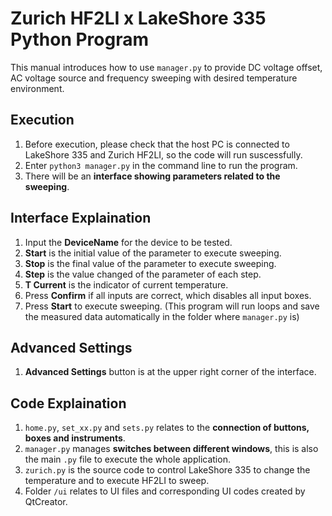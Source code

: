 # Zurich HF2LI x LakeShore 335 Python Program
This manual introduces how to use `manager.py` to provide DC voltage offset, AC voltage source and frequency sweeping with desired temperature environment.
## Execution
1. Before execution, please check that the host PC is connected to LakeShore 335 and Zurich HF2LI, so the code will run suscessfully.
2. Enter `python3 manager.py` in the command line to run the program.
3. There will be an **interface showing parameters related to the sweeping**.
## Interface Explaination
1. Input the **DeviceName** for the device to be tested.
1. **Start** is the initial value of the parameter to execute sweeping.
2. **Stop** is the final value of the parameter to execute sweeping.
3. **Step** is the value changed of the parameter of each step.
4. **T Current** is the indicator of current temperature.
5. Press **Confirm** if all inputs are correct, which disables all input boxes.
6. Press **Start** to execute sweeping. (This program will run loops and save the measured data automatically in the folder where `manager.py` is)
## Advanced Settings
1. **Advanced Settings** button is at the upper right corner of the interface.
## Code Explaination
1. `home.py`, `set_xx.py` and `sets.py` relates to the **connection of buttons, boxes and instruments**.
3. `manager.py` manages **switches between different windows**, this is also the main `.py` file to execute the whole application.
4. `zurich.py` is the source code to control LakeShore 335 to change the temperature and to execute HF2LI to sweep.
5. Folder `/ui` relates to UI files and corresponding UI codes created by QtCreator.